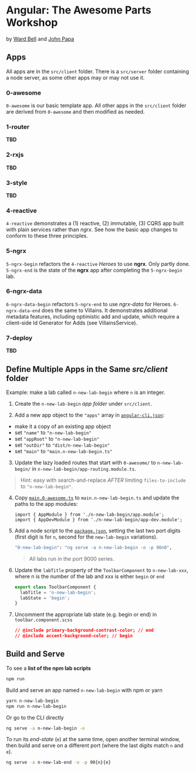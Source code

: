 # Angular: The Awesome Parts Workshop

by [Ward Bell](https://twitter.com/wardbell) and [John Papa](https://twitter.com/john_papa)

## Apps

All apps are in the `src/client` folder. There is a `src/server` folder containing a node server, as some other apps may or may not use it.

### 0-awesome

`0-awesome` is our basic template app. All other apps in the `src/client` folder are derived from `0-awesome` and then modified as needed.

### 1-router

**TBD**

### 2-rxjs

**TBD**

### 3-style

**TBD**

### 4-reactive

`4-reactive` demonstrates a (1) reactive, (2) immutable, (3) CQRS app built with plain services rather than _ngrx_.
See how the basic app changes to conform to these three principles.

### 5-ngrx

`5-ngrx-begin` refactors the `4-reactive` _Heroes_ to use **ngrx**. Only partly done.
`5-ngrx-end` is the state of the **ngrx** app after completing the `5-ngrx-begin` lab.

### 6-ngrx-data

`6-ngrx-data-begin` refactors `5-ngrx-end` to use _ngrx-data_ for Heroes.
`6-ngrx-data-end` does the same to Villains. 
It demonstrates additional metadata features, including optimistic add and update,
which require a client-side Id Generator for Adds (see VillainsService).

### 7-deploy

**TBD**

## Define Multiple Apps in the Same _src/client_ folder

Example: make a lab called `n-new-lab-begin` where `n` is an integer.

1. Create the `n-new-lab-begin` _app folder_ under `src/client`.

2) Add a new app object to the `"apps"` array in [`angular-cli.json`](./.angular-cli.json):

* make it a copy of an existing app object
* set `"name"` to `"n-new-lab-begin"`
* set `"appRoot"` to `"n-new-lab-begin"`
* set `"outDir"` to `"dist/n-new-lab-begin"`
* set `"main"` to `"main.n-new-lab-begin.ts"`

3. Update the lazy loaded routes that start with `0-awesome/` to `n-new-lab-begin/` in `n-new-lab-begin/app-routing.module.ts`.

> Hint: easy with search-and-replace _AFTER_ limiting `files-to-include` to `"n-new-lab-begin"`.

4. Copy [`main.0-awesome.ts`](src/client/main.0-awesome.ts) to `main.n-new-lab-begin.ts` and update the paths to the app modules:

   ```
   import { AppModule } from './n-new-lab-begin/app.module';
   import { AppDevModule } from './n-new-lab-begin/app-dev.module';
   ```

5. Add a node script to the [`package.json`](package.json), setting the last
   two port digits (first digit is for `n`, second for the `new-lab-begin` variations).

      ```bash
      "0-new-lab-begin": "ng serve -a n-new-lab-begin -o -p 90n0",
      ```

      >All labs run in the port 9000 series.

6. Update the `labTitle` property of the `ToolbarComponent` to `n-new-lab-xxx`, where n is the number of the lab and xxx is either `begin` or `end`

   ```typescript
   export class ToolbarComponent {
     labTitle = 'n-new-lab-begin';
     labState = 'begin';
   }
   ```

7. Uncomment the appropriate lab state (e.g. begin or end) in `toolbar.component.scss`

   ```css
   // @include primary-background-contrast-color; // end
   // @include accent-background-color; // begin
   ```

## Build and Serve

To see a **list of the npm lab scripts**

```bash
npm run
```

Build and serve an app named `n-new-lab-begin` with npm or yarn

```bash
yarn n-new-lab-begin
npm run n-new-lab-begin
```

Or go to the CLI directly

```bash
ng serve -a n-new-lab-begin -o
```

To run its _end-state_ (`e`) at the same time,
open another terminal window, then build and serve on a different port (where the last digits match `n` and `e`).

```bash
ng serve -a n-new-lab-end -o -p 90{n}{e}
```
